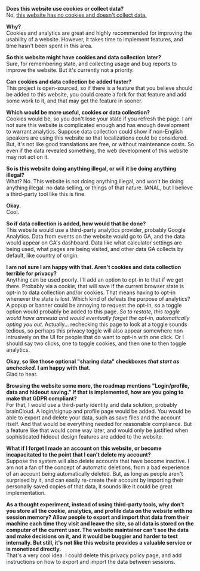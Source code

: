 ﻿**Does this website use cookies or collect data?** <br/>
No, <u>this website has no cookies and doesn't collect data.</u>

**Why?** <br/>
Cookies and analytics are great and highly recommended for improving the usability of a website. However, it takes time to implement features, and time hasn't been spent in this area.

**So this website might have cookies and data collection later?** <br/>
Sure, for remembering state, and collecting usage and bug reports to improve the website. But it's currently not a priority.

**Can cookies and data collection be added faster?** <br/>
This project is open-sourced, so if there is a feature that you believe should be added to this website, you could create a fork for that feature and add some work to it, and that may get the feature in sooner.

**Which would be more useful, cookies or data collection?** <br/>
Cookies would be, so you don't lose your state if you refresh the page. I am not sure this website is complicated enough and has enough development to warrant analytics. Suppose data collection could show if non-English speakers are using this website so that localizations could be considered. But, it's not like good translations are free, or without maintenance costs. So even if the data revealed something, the web development of this website may not act on it.

**So is this website doing anything illegal, or will it be doing anything illegal?** <br/>
What? No. This website is not doing anything illegal, and won't be doing anything illegal: no data selling, or things of that nature. IANAL, but I believe a third-party tool like this is fine.

**Okay.** <br/>
Cool.

**So if data collection is added, how would that be done?** <br/>
This website would use a third-party analytics provider, probably Google Analytics. Data from events on the website would go to GA, and the data would appear on GA's dashboard. Data like what calculator settings are being used, what pages are being visited, and other data GA collects by default, like country of origin.

**I am not sure I am happy with that. Aren't cookies and data collection terrible for privacy?** <br/>
Anything can be used poorly. I'll add an option to opt-in to that if we get there. Probably via a cookie, that will save if the current browser state is opt-in to data collection and/or cookies. That means having to opt-in whenever the state is lost. Which kind of defeats the purpose of analytics? A popup or banner could be annoying to request the opt-in, so a toggle option would probably be added to this page. *So to restate, this toggle would have amnesia and would eventually forget the opt-in, automatically opting you out.* Actually... rechecking this page to look at a toggle sounds tedious, so perhaps this privacy toggle will also appear somewhere non intrusively on the UI for people that do want to opt-in with one click. Or I should say two clicks, one to toggle cookies, and then one to then toggle analytics.

**Okay, so like those optional "sharing data" checkboxes *that start as unchecked.* I am happy with that.** <br/>
Glad to hear.

**Browsing the website some more, the roadmap mentions "Login/profile, data and hideout saving." If that is implemented, how are you going to make that GDPR compliant?**<br />
For that, I would use a third-party identity and data solution, probably brainCloud. A login/signup and profile page would be added. You would be able to export and delete your data, such as save files and the account itself. And that would be everything needed for reasonable compliance. But a feature like that would come way later, and would only be justified when sophisticated hideout design features are added to the website. 

**What if I forget I made an account on this website, or become incapacitated to the point that I can't delete my account?**<br />
Suppose the system will also delete accounts that have become inactive. I am not a fan of the concept of automatic deletions, from a bad experience of an account being automatically deleted. But, as long as people aren't surprised by it, and can easily re-create their account by importing their personally saved copies of that data, it sounds like it could be great implementation. 

**As a thought experiment, instead of using third-party tools, why don't you store all the cookie, analytics, and profile data on the website with no session memory? Allow people to export and import that data from their machine each time they visit and leave the site, so all data is stored on the computer of the current user. The website maintainer can't see the data and make decisions on it, and it would be buggier and harder to test internally. But still, it's not like this website provides a valuable service or is monetized directly.**<br />
That's a very cool idea. I could delete this privacy policy page, and add instructions on how to export and import the data between sessions.


<br/><br/>